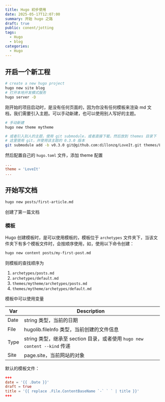 ```yaml
---
title: Hugo 初步使用
date: 2025-05-17T12:07:00
summary: 开始 hugo 之路
draft: true
public: conent/jotting
tags:
  - Hugo
  - blog
categories:
  - Hugo
---
```

## 开启一个新工程

```bash
# create a new hugo project
hugo new site blog
# 打开本地开发模式服务
hugo server -D
```

刚开始的项目启动时，是没有任何页面的，因为你没有任何模板来渲染 md 文档，我们需要引入主题。可以手动新建，也可以使用别人写好的主题。

```bash
# 手动新建
hugo new theme mytheme

# 或者引入别人的主题，使用 git submodule，或者直接下载，然后放到 themes 目录下
# 这里使用 git，并使用该主题的 0.3.0 版本
git submodule add -b v0.3.0 git@github.com:dillonzq/LoveIt.git themes/LoveIt
```
然后配置自己的 `hugo.toml` 文件，添加 theme 配置

```toml
...
theme = 'LoveIt'
...
```

## 开始写文档

```bash
hugo new posts/first-article.md
```

创建了第一篇文档

### 模板

Hugo 创建模板时，是可以使用模板的，模板位于 `archetypes` 文件夹下，当该文件夹下有多个模板文件时，会按顺序使用，如，使用以下命令创建：

```sh
hugo new content posts/my-first-post.md
```

则模板的查找顺序为 

1. `archetypes/posts.md`
2. `archetypes/default.md`
3. `themes/mytheme/archetypes/posts.md`
4. `themes/mytheme/archetypes/default.md`

模板中可以使用变量


|Var     | Description     |
| --- | --- |
| Date |  string 类型，当前的日期   |
| File | hugolib.fileInfo 类型，当前创建的文件信息 |
| Type | string 类型，继承至 section 目录，或者使用 `hugo new content --kind` 传递 |
| Site | page.site，当前网站的对象 |

默认的模板文件：
```toml
+++
date = '{{ .Date }}'
draft = true
title = '{{ replace .File.ContentBaseName `-` ` ` | title }}'
+++
```